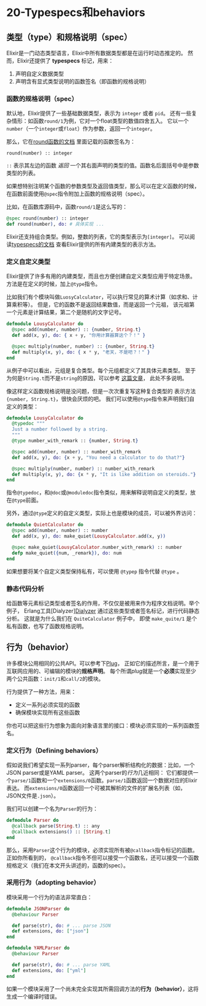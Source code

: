 20-Typespecs和behaviors
=======================

## 类型（type）和规格说明（spec）

Elixir是一门动态类型语言，Elixir中所有数据类型都是在运行时动态推定的。
然而，Elixir还提供了 **typespecs** 标记，用来：   

  1. 声明自定义数据类型
  2. 声明含有显式类型说明的函数签名（即函数的规格说明）

### 函数的规格说明（spec）

默认地，Elixir提供了一些基础数据类型，表示为 `integer` 或者 `pid`。
还有一些复杂情形：如函数`round/1`为例，它对一个float类型的数值四舍五入。
它以一个`number`（一个`integer`或`float`）作为参数，返回一个`integer`。

那么，它在[round函数的文档](http://elixir-lang.org/docs/stable/elixir/Kernel.html#round/1)
里面记载的函数签名为：

```
round(number) :: integer
```

`::` 表示其左边的函数 *返回* 一个其右面声明的类型的值。函数名后面括号中是参数类型的列表。

如果想特别注明某个函数的参数类型及返回值类型，那么可以在定义函数的时候，
在函数前面使用`@spec`指令附加上函数的规格说明（spec）。

比如，在函数库源码中，函数`round/1`是这么写的：

```elixir
@spec round(number) :: integer
def round(number), do: # 具体实现 ...
```

Elixir还支持组合类型。例如，整数的列表，它的类型表示为`[integer]`。
可以阅读[typespecs的文档](http://elixir-lang.org/docs/stable/elixir/typespecs.html)
查看Elixir提供的所有内建类型的表示方法。

### 定义自定义类型

Elixir提供了许多有用的内建类型，而且也方便创建自定义类型应用于特定场景。
方法是在定义的时候，加上`@type`指令。

比如我们有个模块叫做`LuosyCalculator`，可以执行常见的算术计算（如求和、计算乘积等）。
但是，它的函数不是返回结果数值，而是返回一个元祖，
该元祖第一个元素是计算结果，第二个是随机的文字记号。

```elixir
defmodule LousyCalculator do
  @spec add(number, number) :: {number, String.t}
  def add(x, y), do: { x + y, "你用计算器算这个？！" }

  @spec multiply(number, number) :: {number, String.t}
  def multiply(x, y), do: { x * y, "老天，不是吧？！" }
end
```

从例子中可以看出，元组是复合类型。每个元组都定义了其具体元素类型。
至于为何是`String.t`而不是`string`的原因，可以参考
[这篇文章](http://elixir-lang.org/docs/stable/elixir/typespecs.html#Notes)，
此处不多说明。

像这样定义函数规格说明是没问题，但是一次次重复写这种复合类型的
表示方法`{number, String.t}`，很快会厌烦的吧。
我们可以使用`@type`指令来声明我们自定义的类型：

```elixir
defmodule LousyCalculator do
  @typedoc """
  Just a number followed by a string.
  """
  @type number_with_remark :: {number, String.t}

  @spec add(number, number) :: number_with_remark
  def add(x, y), do: {x + y, "You need a calculator to do that?"}

  @spec multiply(number, number) :: number_with_remark
  def multiply(x, y), do: {x * y, "It is like addition on steroids."}
end
```

指令`@typedoc`，和`@doc`或`@moduledoc`指令类似，用来解释说明自定义的类型，放在`@type`前面。

另外，通过`@type`定义的自定义类型，实际上也是模块的成员，可以被外界访问：

```elixir
defmodule QuietCalculator do
  @spec add(number, number) :: number
  def add(x, y), do: make_quiet(LousyCalculator.add(x, y))

  @spec make_quiet(LousyCalculator.number_with_remark) :: number
  defp make_quiet({num, _remark}), do: num
end
```

如果想要将某个自定义类型保持私有，可以使用 `@typep` 指令代替 `@type` 。

### 静态代码分析

给函数等元素标记类型或者签名的作用，不仅仅是被用来作为程序文档说明。举个例子，
Erlang工具[Dialyzer][Dialyzer](http://www.erlang.org/doc/man/dialyzer.html)
通过这些类型或者签名标记，进行代码静态分析。
这就是为什么我们在 `QuiteCalculator` 例子中，
即使 `make_quite/1` 是个私有函数，也写了函数规格说明。

## 行为（behavior）

许多模块公用相同的公共API。可以参考下[Plug](https://github.com/elixir-lang/plug)，
正如它的描述所言，是一个用于互联网应用的、可编辑的模块的**规格声明**。
每个所谓*plug*就是一个**必须**实现至少两个公共函数：`init/1`和`call/2`的模块。

行为提供了一种方法，用来：

* 定义一系列必须实现的函数
* 确保模块实现所有这些函数

你也可以把这些行为想象为面向对象语言里的接口：模块必须实现的一系列函数签名。

### 定义行为（Defining behaviors）

假如说我们希望实现一系列parser，每个parser解析结构化的数据：比如，一个JSON parser或是YAML parser。
这两个parser的*行为*几近相同：
它们都提供一个`parse/1`函数和一个`extensions/0`函数。`parse/1`函数返回一个数据对应的Elixir表达。
而`extensions/0`函数返回一个可被其解析的文件的扩展名列表（如，JSON文件是`.json`）。

我们可以创建一个名为`Parser`的行为：

```elixir
defmodule Parser do
  @callback parse(String.t) :: any
  @callback extensions() :: [String.t]
end
```

那么，采用`Parser`这个行为的模块，必须实现所有被`@callback`指令标记的函数。正如你所看到的，
`@callback`指令不但可以接受一个函数名，还可以接受一个函数规格定义（我们在本文开头讲述的，函数的spec）。


### 采用行为（adopting behavior）

模块采用一个行为的语法非常直白：

```elixir
defmodule JSONParser do
  @behaviour Parser

  def parse(str), do: # ... parse JSON
  def extensions, do: ["json"]
end
```

```elixir
defmodule YAMLParser do
  @behaviour Parser

  def parse(str), do: # ... parse YAML
  def extensions, do: ["yml"]
end
```

如果一个模块采用了一个尚未完全实现其所需回调方法的**行为（behavior）**，这将生成一个编译时错误。
